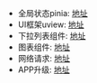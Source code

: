 - 全局状态pinia: [地址](https://pinia.web3doc.top/introduction.html)
- UI框架uview: [地址](https://vkuviewdoc.fsq.pub/components/icon.html)
- 下拉列表组件: [地址](https://z-paging.zxlee.cn)
- 图表组件: [地址](https://www.ucharts.cn/v2/#/demo/index)
- 网络请求: [地址](https://www.quanzhan.co/luch-request/handbook/)
- APP升级: [地址](https://ext.dcloud.net.cn/plugin?id=12154)
